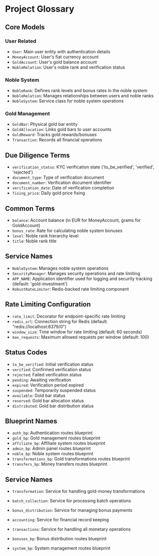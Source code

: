 # Project Glossary

## Core Models

### User Related
- `User`: Main user entity with authentication details
- `MoneyAccount`: User's fiat currency account
- `GoldAccount`: User's gold balance account
- `NobleRelation`: User's noble rank and verification status

### Noble System
- `NobleRank`: Defines rank levels and bonus rates in the noble system
- `NobleRelation`: Manages relationships between users and noble ranks
- `NobleSystem`: Service class for noble system operations

### Gold Management
- `GoldBar`: Physical gold bar entity
- `GoldAllocation`: Links gold bars to user accounts
- `GoldReward`: Tracks gold rewards/bonuses
- `Transaction`: Records all financial operations

## Due Diligence Terms
- `verification_status`: KYC verification state ('to_be_verified', 'verified', 'rejected')
- `document_type`: Type of verification document
- `document_number`: Verification document identifier
- `verification_date`: Date of verification completion
- `fixing_price`: Daily gold price fixing

## Common Terms
- `balance`: Account balance (in EUR for MoneyAccount, grams for GoldAccount)
- `bonus_rate`: Rate for calculating noble system bonuses
- `level`: Noble rank hierarchy level
- `title`: Noble rank title

## Service Names
- `NobleSystem`: Manages noble system operations
- `SecurityManager`: Manages security operations and rate limiting
- `APP_NAME`: Application identifier used for logging and security tracking (default: 'gold-investment')
- `RobustRateLimiter`: Redis-backed rate limiting component

## Rate Limiting Configuration
- `rate_limit`: Decorator for endpoint-specific rate limiting
- `redis_url`: Connection string for Redis (default: "redis://localhost:6379/0")
- `window_size`: Time window for rate limiting (default: 60 seconds)
- `max_requests`: Maximum allowed requests per window (default: 100)

## Status Codes
- `to_be_verified`: Initial verification status
- `verified`: Confirmed verification status
- `rejected`: Failed verification status
- `pending`: Awaiting verification
- `expired`: Verification period expired
- `suspended`: Temporarily suspended status
- `available`: Gold bar status
- `reserved`: Gold bar allocation status
- `distributed`: Gold bar distribution status

## Blueprint Names
- `auth_bp`: Authentication routes blueprint
- `gold_bp`: Gold management routes blueprint
- `affiliate_bp`: Affiliate system routes blueprint
- `admin_bp`: Admin panel routes blueprint
- `noble_bp`: Noble system routes blueprint
- `transformations_bp`: Gold transformations routes blueprint
- `transfers_bp`: Money transfers routes blueprint


## Service Names
- `transformation`: Service for handling gold-money transformations
- `batch_collection`: Service for processing batch operations
- `bonus_distribution`: Service for managing bonus payments
- `accounting`: Service for financial record keeping
- `transactions`: Service for handling all monetary operations

- `bonuses_bp`: Bonus distribution routes blueprint
- `system_bp`: System management routes blueprint